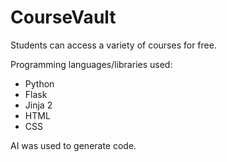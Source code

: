 # CourseVault
Students can access a variety of courses for free.

Programming languages/libraries used:
- Python
- Flask
- Jinja 2
- HTML
- CSS

AI was used to generate code.
